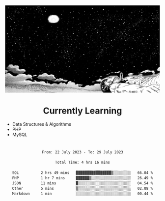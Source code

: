 <!-- Profile image -->
<p align="center">
 <img src="assets/guts-meadow.jpg" width="1080px">
</p>
<!-- Profile image end -->

<!-- Currently learning -->
<h1 align="center">Currently Learning </h1>

* Data Structures & Algorithms
* PHP
* MySQL 
#
<!-- Currently learning end -->

<div align="center">
<!--START_SECTION:waka-->

```txt
From: 22 July 2023 - To: 29 July 2023

Total Time: 4 hrs 16 mins

SQL          2 hrs 49 mins   ▓▓▓▓▓▓▓▓▓▓▓▓▓▓▓▓▒░░░░░░░░   66.04 %
PHP          1 hr 7 mins     ▓▓▓▓▓▓▒░░░░░░░░░░░░░░░░░░   26.49 %
JSON         11 mins         ▓░░░░░░░░░░░░░░░░░░░░░░░░   04.54 %
Other        5 mins          ▒░░░░░░░░░░░░░░░░░░░░░░░░   02.08 %
Markdown     1 min           ░░░░░░░░░░░░░░░░░░░░░░░░░   00.44 %
```

<!--END_SECTION:waka-->
</div>
